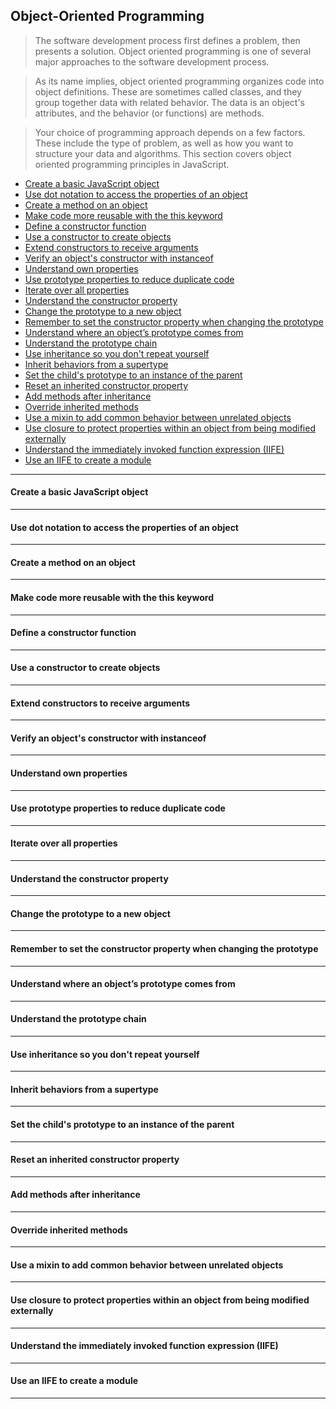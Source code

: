 ## Object-Oriented Programming

> The software development process first defines a problem, then presents a solution. Object oriented programming is one of several major approaches to the software development process.

> As its name implies, object oriented programming organizes code into object definitions. These are sometimes called classes, and they group together data with related behavior. The data is an object's attributes, and the behavior (or functions) are methods.

> Your choice of programming approach depends on a few factors. These include the type of problem, as well as how you want to structure your data and algorithms. This section covers object oriented programming principles in JavaScript.

- [Create a basic JavaScript object][1]
- [Use dot notation to access the properties of an object][2]
- [Create a method on an object][3]
- [Make code more reusable with the this keyword][4]
- [Define a constructor function][5]
- [Use a constructor to create objects][6]
- [Extend constructors to receive arguments][7]
- [Verify an object's constructor with instanceof][8]
- [Understand own properties][9]
- [Use prototype properties to reduce duplicate code][10]
- [Iterate over all properties][11]
- [Understand the constructor property][12]
- [Change the prototype to a new object][13]
- [Remember to set the constructor property when changing the prototype][14]
- [Understand where an object’s prototype comes from][15]
- [Understand the prototype chain][16]
- [Use inheritance so you don't repeat yourself][17]
- [Inherit behaviors from a supertype][18]
- [Set the child's prototype to an instance of the parent][19]
- [Reset an inherited constructor property][20]
- [Add methods after inheritance][21]
- [Override inherited methods][22]
- [Use a mixin to add common behavior between unrelated objects][23]
- [Use closure to protect properties within an object from being modified externally][24]
- [Understand the immediately invoked function expression (IIFE)][25]
- [Use an IIFE to create a module][1]

----

#### Create a basic JavaScript object

----

#### Use dot notation to access the properties of an object

----

#### Create a method on an object

----

#### Make code more reusable with the this keyword

----

#### Define a constructor function

----

#### Use a constructor to create objects

----

#### Extend constructors to receive arguments

----

#### Verify an object's constructor with instanceof

----

#### Understand own properties

----

#### Use prototype properties to reduce duplicate code

----

#### Iterate over all properties

----

#### Understand the constructor property

----

#### Change the prototype to a new object

----

#### Remember to set the constructor property when changing the prototype

----

#### Understand where an object’s prototype comes from

----

#### Understand the prototype chain

----

#### Use inheritance so you don't repeat yourself

----

#### Inherit behaviors from a supertype

----

#### Set the child's prototype to an instance of the parent

----

#### Reset an inherited constructor property

----

#### Add methods after inheritance

----

#### Override inherited methods

----

#### Use a mixin to add common behavior between unrelated objects

----

#### Use closure to protect properties within an object from being modified externally

----

#### Understand the immediately invoked function expression (IIFE)

----

#### Use an IIFE to create a module

----

[1]: #create-a-basic-javascript-object
[2]: #use-dot-notation-to-access-the-properties-of-an-object
[3]: #create-a-method-on-an-object
[4]: #make-code-more-reusable-with-the-this-keyword
[5]: #define-a-constructor-function
[6]: #use-a-constructor-to-create-objects
[7]: #extend-constructors-to-receive-arguments
[8]: #verify-an-object's-constructor-with-instanceof
[9]: #understand-own-properties
[10]: #use-prototype-properties-to-reduce-duplicate-code
[11]: #iterate-over-all-properties
[12]: #understand-the-constructor-property
[13]: #change-the-prototype-to-a-new-object
[14]: #remember-to-set-the-constructor-property-when-changing-the-prototype
[15]: #understand-where-an-objects-prototype-comes-from
[16]: #understand-the-prototype-chain
[17]: #use-inheritance-so-you-don-t-repeat-yourself
[18]: #inherit-behaviors-from-a-supertype
[19]: #set-the-child-s-prototype-to-an-instance-of-the-parent
[20]: #reset-an-inherited-constructor-property
[21]: #add-methods-after-inheritance
[22]: #override-inherited-methods
[23]: #use-a-mixin-to-add-common-behavior-between-unrelated-objects
[24]: #use-closure-to-protect-properties-within-an-object-from-being-modified-externally
[25]: #understand-the-immediately-invoked-function-expression-(iife)
[26]: #use-an-iife-to-create-a-module
